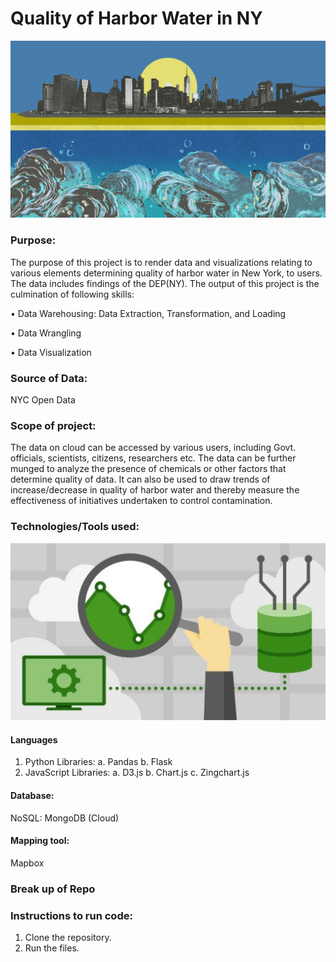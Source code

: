 # Quality of Harbor Water in NY

![alt text](https://github.com/Nitin1882/D3.JS-Datadriven-Visuals/blob/master/Images/NYC%20harbor.jpg)
 
### Purpose:
The purpose of this project is to render data and visualizations relating to various elements determining quality of harbor water in New York, to users. The data includes findings of the DEP(NY). The output of this project is the culmination of following skills:

•	Data Warehousing: Data Extraction, Transformation, and Loading

•	Data Wrangling 

•	Data Visualization

### Source of Data:
NYC Open Data 

### Scope of project: 
The data on cloud can be accessed by various users, including Govt. officials, scientists, citizens, researchers etc.
The data can be further munged to analyze the presence of chemicals or other factors that determine quality of data. 
It can also be used to draw trends of increase/decrease in quality of harbor water and thereby measure the effectiveness of 
initiatives undertaken to control contamination.

### Technologies/Tools used: 

   ![alt text](https://github.com/Nitin1882/D3.JS-Datadriven-Visuals/blob/master/Images/tools.jpg)
               
#### Languages
1.	Python
        Libraries:
                  a.	Pandas
                  b.	Flask
2.	JavaScript
        Libraries:
                  a.	D3.js
                  b.	Chart.js
                  c.	Zingchart.js

#### Database:
NoSQL: MongoDB (Cloud)

#### Mapping tool:
Mapbox

### Break up of Repo 

### Instructions to run code:
1. Clone the repository.
2. Run the files. 

